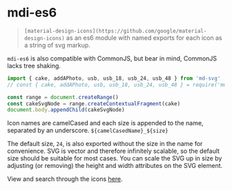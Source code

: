 # mdi-es6

> `[material-design-icons](https://github.com/google/material-design-icons)` as an es6 module with named exports for each icon as a string of svg markup.

`mdi-es6` is also compatible with CommonJS, but bear in mind, CommonJS lacks tree shaking.

```js
import { cake, addAPhoto, usb, usb_18, usb_24, usb_48 } from 'md-svg'
// const { cake, addAPhoto, usb, usb_18, usb_24, usb_48 } = require('md-svg')

const range = document.createRange()
const cakeSvgNode = range.createContextualFragment(cake)
document.body.appendChild(cakeSvgNode)
```

Icon names are camelCased and each size is appended to the name, separated by an underscore. `${camelCasedName}_${size}`

The default size, `24`, is also exported without the size in the name for convenience. SVG is vector and therefore infinitely scalable, so the default size should be suitable for most cases. You can scale the SVG up in size by adjusting (or removing) the height and width attributes on the SVG element.

View and search through the icons [here](https://material.io/icons/).
